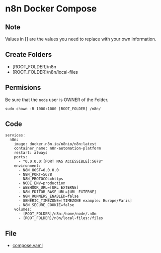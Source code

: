 # n8n Docker Compose

## Note
Values in [] are the values you need to replace with your own information.

## Create Folders
- [ROOT_FOLDER]/n8n
- [ROOT_FOLDER]/n8n/local-files

## Permisions
Be sure that the `node` user is OWNER of the Folder. 

`sudo chown -R 1000:1000 [ROOT_FOLDER] /n8n/`


## Code

```
services:
  n8n:
    image: docker.n8n.io/n8nio/n8n:latest
    container_name: n8n-automation-platform
    restart: always
    ports:
      - "0.0.0.0:[PORT NAS ACCESSIBLE]:5678"
    environment:
      - N8N_HOST=0.0.0.0
      - N8N_PORT=5678
      - N8N_PROTOCOL=https
      - NODE_ENV=production
      - WEBHOOK_URL=[URL EXTERNE]
      - N8N_EDITOR_BASE_URL=[URL EXTERNE]
      - N8N_RUNNERS_ENABLED=false
      - GENERIC_TIMEZONE=[TIMEZONE example: Europe/Paris]
      - N8N_SECURE_COOKIE=false
    volumes:
      - [ROOT_FOLDER]/n8n:/home/node/.n8n
      - [ROOT_FOLDER]/n8n/local-files:/files
```
## File
- [compose.yaml](./compose.yaml)